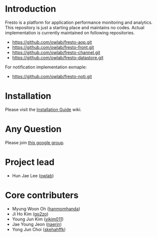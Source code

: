 Introduction
======

Fresto is a platform for application performance monitoring and analytics.
This repository is just a starting place and maintains no codes. Actual implementation is currently maintained on following repositories.

* https://github.com/owlab/fresto-aop.git
* https://github.com/owlab/fresto-front.git
* https://github.com/owlab/fresto-channel.git
* https://github.com/owlab/fresto-datastore.git

For notification implementation exmaple:

* https://github.com/owlab/fresto-noti.git

Installation
======
Please visit the [Installation Guide](https://github.com/owlab/fresto/wiki/Installation-Guide) wiki.

Any Question
=====
Please join [this google group](https://groups.google.com/forum/#!forum/opensourceapm).

Project lead
======
* Hun Jae Lee ([owlab](https://github.com/owlab))

Core contributers
======
* Myung Woon Oh ([hanmomhanda](https://github.com/hanmomhanda))
* Ji Ho Kim ([go2zo](https://github.com/go2zo))
* Young Jun Kim ([yjkim011](https://github.com/yjkim011))
* Jae Young Jeon ([naerin](https://github.com/naerin))
* Yong Jun Choi ([skehahffk](https://github.com/skehahffk))
